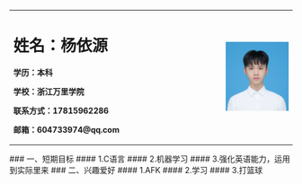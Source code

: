 <table border="0">
  <tr>
    <td width="75%">
      <h1>姓名：杨依源</h1>
      <p><b>学历：本科</b></p>
      <p><b>学校：浙江万里学院</b></p>
      <p><b>联系方式：17815962286</b></p>
      <p><b>邮箱：604733974@qq.com</b></p>
    </td>
    <td width="25%">
      <img src="/证件照.jpg" width="100%">
    </td>
  </tr>
</table>
### 一、短期目标
#### 1.C语言
#### 2.机器学习
#### 3.强化英语能力，运用到实际里来
### 二、兴趣爱好
#### 1.AFK
#### 2.学习
#### 3.打篮球
